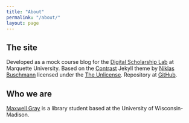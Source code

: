 ```yaml
---
title: "About"
permalink: "/about/"
layout: page
---
```


## The site

Developed as a mock course blog for the [Digital Scholarship Lab](https://www.marquette.edu/library/digital-scholarship/) at Marquette University. Based on the [Contrast](https://github.com/niklasbuschmann/contrast) Jekyll theme by [Niklas Buschmann](https://niklasbuschmann.github.io/) licensed under the [The Unlicense](https://github.com/niklasbuschmann/contrast/blob/master/UNLICENSE.txt). Repository at [GitHub](https://github.com/maxgray20/english-3210).

## Who we are

[Maxwell Gray](https://maxgray20.com) is a library student based at the University of Wisconsin-Madison.
